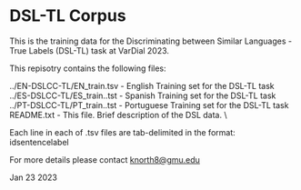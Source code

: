 DSL-TL Corpus
================

This is the training data for the Discriminating between Similar Languages - True Labels (DSL-TL) task at VarDial 2023.

This repisotry contains the following files:

../EN-DSLCC-TL/EN_train.tsv               - English Training set for the DSL-TL task \
../ES-DSLCC-TL/ES_train..tst 							- Spanish Training set for the DSL-TL task \
../PT-DSLCC-TL/PT_train..tst 							- Portuguese Training set for the DSL-TL task \
README.txt 								                - This file. Brief description of the DSL data. \

Each line in each of .tsv files are tab-delimited in the format:
id<tab>sentence<tab>label

For more details please contact knorth8@gmu.edu

Jan 23 2023
